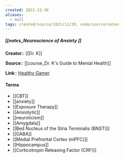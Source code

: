 ```yaml
---
created: 2021-12-30 
aliases:
  - null
tags: created/source/2021/12/30, node/source/notes
---
```


##### [[notes_Neuroscience of Anxiety ]]
**Creator**:: [[Dr. K]]
 
**Source**:: [[course_Dr. K's Guide to Mental Health]]

**Link**:: [Healthy Gamer](https://coaching.healthygamer.gg/guide/lessons/neuroscience-of-anxiety)

#### Terms
- [[CBT]]
- [[anxiety]]
- [[Exposure Therapy]]
- [[Anxiolytic]]
- [[neuroticism]]
- [[Amygdala]]
- [[Bed Nucleus of the Stria Terminalis (BNST)]]
- [[GABA]]
- [[Medial Prefrontal Cortex (mPFC)]]
- [[Hippocampus]]
- [[Corticotropin Releasing Factor (CRF)]]